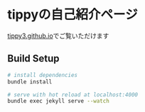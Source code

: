# tippyの自己紹介ページ
[tippy3.github.io](https://tippy3.github.io)でご覧いただけます


## Build Setup 
``` bash
# install dependencies
bundle install

# serve with hot reload at localhost:4000
bundle exec jekyll serve --watch

```
